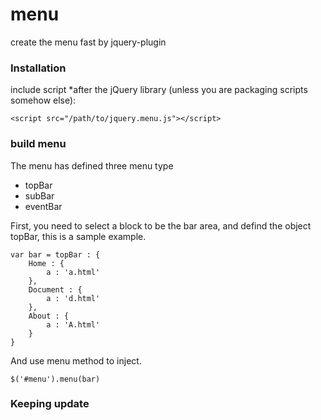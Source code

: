 # menu
create the menu fast by jquery-plugin

### Installation 
include script *after the jQuery library (unless you are packaging scripts somehow else):
```    
<script src="/path/to/jquery.menu.js"></script>
```
### build menu
The menu has defined three menu type
* topBar
* subBar
* eventBar

First, you need to select a block to be the bar area, and defind the object topBar, this is a sample example.

    var bar = topBar : {
        Home : {
            a : 'a.html'
        },
        Document : {
            a : 'd.html'
        },
        About : {
            a : 'A.html'
        }
    }

And use menu method to inject.

    $('#menu').menu(bar)

### Keeping update

